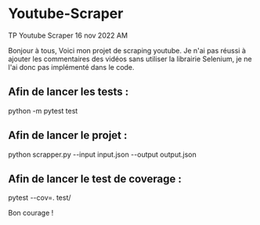 # Youtube-Scraper
TP Youtube Scraper 16 nov 2022 AM

Bonjour à tous,
Voici mon projet de scraping youtube.
Je n'ai pas réussi à ajouter les commentaires des vidéos sans utiliser la librairie Selenium, je ne l'ai donc pas implémenté dans le code.

## Afin de lancer les tests : 
  python -m pytest test
  
## Afin de lancer le projet :
  python scrapper.py --input input.json --output output.json
  
## Afin de lancer le test de coverage : 
  pytest --cov=. test/
  
Bon courage !

